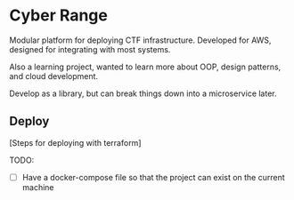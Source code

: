 # Cyber Range

Modular platform for deploying CTF infrastructure. Developed for AWS, designed for integrating with most systems.

Also a learning project, wanted to learn more about OOP, design patterns, and cloud development.

Develop as a library, but can break things down into a microservice later.

## Deploy

[Steps for deploying with terraform]

TODO:
- [ ] Have a docker-compose file so that the project can exist on the current machine
